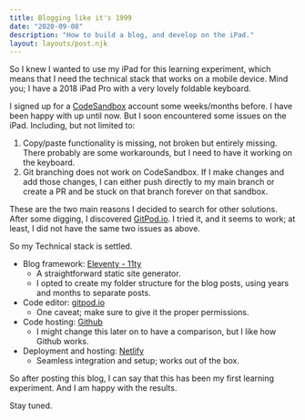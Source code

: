 ```yaml
---
title: Blogging like it's 1999
date: "2020-09-08"
description: "How to build a blog, and develop on the iPad."
layout: layouts/post.njk
---
```


So I knew I wanted to use my iPad for this learning experiment, which means that I need the technical stack that works on a mobile device. Mind you; I have a 2018 iPad Pro with a very lovely foldable keyboard.

I signed up for a [CodeSandbox](codesandbox.io) account some weeks/months before. I have been happy with up until now. But I soon encountered some issues on the iPad. Including, but not limited to:

1. Copy/paste functionality is missing, not broken but entirely missing.  There probably are some workarounds, but I need to have it working on the keyboard.
2. Git branching does not work on CodeSandbox. If I make changes and add those changes, I can either push directly to my main branch or create a PR and be stuck on that branch forever on that sandbox.

These are the two main reasons I decided to search for other solutions. After some digging, I discovered [GitPod.io](http://gitpod.io/). I tried it, and it seems to work; at least, I did not have the same two issues as above.

So my Technical stack is settled.

- Blog framework: [Eleventy - 11ty](https://www.11ty.dev)
  - A straightforward static site generator.
  - I opted to create my folder structure for the blog posts, using years and months to separate posts.
- Code editor: [gitpod.io](gitpod.io)
  - One caveat; make sure to give it the proper permissions.
- Code hosting: [Github](github.com)
  - I might change this later on to have a comparison, but I like how Github works.
- Deployment and hosting: [Netlify](https://www.netlify.com)
  - Seamless integration and setup; works out of the box.

So after posting this blog, I can say that this has been my first learning experiment. And I am happy with the results.

Stay tuned.
